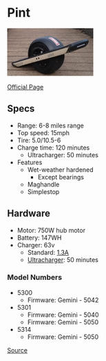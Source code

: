 # Pint

![Pint](media/pint-200.jpg)

[Official Page](https://onewheel.com/products/pint)

## Specs

* Range: 6-8 miles range
* Top speed: 15mph
* Tire: 5.0/10.5-6
* Charge time: 120 minutes
  * Ultracharger: 50 minutes
* Features
  * Wet-weather hardened
    * Except bearings
  * Maghandle
  * Simplestop

## Hardware

* Motor: 750W hub motor
* Battery: 147WH
* Charger: 63v
  * Standard: [1.3A](https://www.reddit.com/r/onewheel/comments/cks79d/pint_chargerultracharger_amperage/)
  * [Ultracharger](https://onewheel.com/products/pint-ultracharger): 50 minutes 

### Model Numbers

  * 5300
    * Firmware: Gemini - 5042
  * 5301
    * Firmware: Gemini - 5040
    * Firmware: Gemini - 5050
  * 5314
    * Firmware: Gemini - 5050

[Source](https://www.reddit.com/r/onewheel/comments/efoxzx/pint_hardwarefirmware_versions_bluetooth/)



